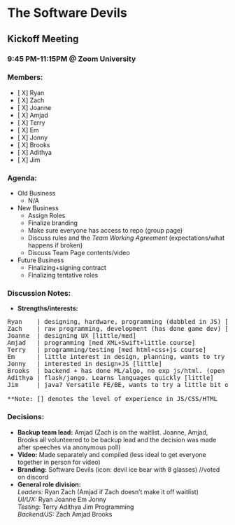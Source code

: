 # The Software Devils
## Kickoff Meeting
### 9:45 PM-11:15PM @ Zoom University

### Members:
- [ X] Ryan
- [ X] Zach
- [ X] Joanne
- [ X] Amjad
- [ X] Terry
- [ X] Em
- [ X] Jonny
- [ X] Brooks
- [ X] Adithya
- [ X] Jim

### Agenda:
- Old Business 
  - N/A
- New Business
  - Assign Roles
  - Finalize branding
  - Make sure everyone has access to repo (group page)
  - Discuss rules and the *Team Working Agreement* (expectations/what happens if broken)
  - Discuss Team Page contents/video
- Future Business
  - Finalizing+signing contract
  - Finalizing tentative roles
### Discussion Notes:
- **Strengths/interests:**
<pre>
Ryan    | designing, hardware, programming (dabbled in JS) [little]
Zach    | raw programming, development (has done game dev) [a lot of exp jquery/react]
Joanne  | designing UX [little/med]
Amjad   | programming [med XML+Swift+little course]
Terry   | programming/testing [med html+css+js course]
Em      | little interest in design, planning, wants to try a little bit of everything [little]
Jonny   | interested in design+JS [little]
Brooks  | backend + has done ML/algo, no exp js/html. (open to fill) [little]
Adithya | flask/jango. Learns languages quickly [little]
Jim     | java? Versatile FE/BE, wants to try a little bit of everything [little]

**Note: [] denotes the level of experience in JS/CSS/HTML
</pre>

### Decisions: 
- **Backup team lead:** Amjad (Zach is on the waitlist. Joanne, Amjad, Brooks all volunteered to be backup lead and the decision was made after speeches via anonymous poll)
- **Video:** Made separately and compiled (less ideal to get everyone together in person for video)
- **Branding:** Software Devils (icon: devil ice bear with 8 glasses) //voted on discord
- **General role division:** \
*Leaders:* Ryan Zach (Amjad if Zach doesn’t make it off waitlist)\
*UI/UX:* Ryan Joanne Em Jonny \
*Testing:* Terry Adithya Jim Programming \
*Backend/JS:* Zach Amjad Brooks
